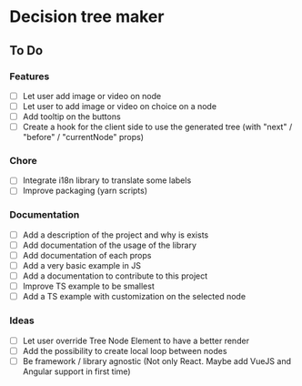 # Decision tree maker

## To Do

### Features

- [ ] Let user add image or video on node
- [ ] Let user to add image or video on choice on a node
- [ ] Add tooltip on the buttons
- [ ] Create a hook for the client side to use the generated tree (with "next" / "before" / "currentNode" props)

### Chore

- [ ] Integrate i18n library to translate some labels
- [ ] Improve packaging (yarn scripts)

### Documentation

- [ ] Add a description of the project and why is exists
- [ ] Add documentation of the usage of the library
- [ ] Add documentation of each props
- [ ] Add a very basic example in JS
- [ ] Add a documentation to contribute to this project
- [ ] Improve TS example to be smallest
- [ ] Add a TS example with customization on the selected node

### Ideas

- [ ] Let user override Tree Node Element to have a better render
- [ ] Add the possibility to create local loop between nodes
- [ ] Be framework / library agnostic (Not only React. Maybe add VueJS and Angular support in first time)
